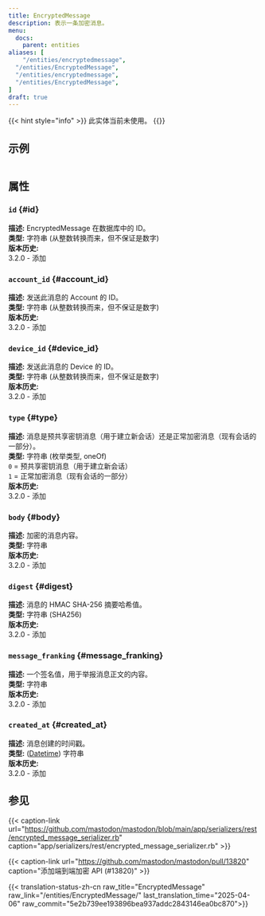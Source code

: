 ```yaml
---
title: EncryptedMessage
description: 表示一条加密消息。
menu:
  docs:
    parent: entities
aliases: [
	"/entities/encryptedmessage",
  "/entities/EncryptedMessage",
  "/entities/encryptedmessage",
  "/entities/EncryptedMessage",
]
draft: true
---
```


{{< hint style="info" >}}
此实体当前未使用。
{{</hint>}}

## 示例

```json
```

## 属性

### `id` {#id}

**描述:** EncryptedMessage 在数据库中的 ID。\
**类型:** 字符串 (从整数转换而来，但不保证是数字)\
**版本历史:**\
3.2.0 - 添加

### `account_id` {#account_id}

**描述:** 发送此消息的 Account 的 ID。\
**类型:** 字符串 (从整数转换而来，但不保证是数字)\
**版本历史:**\
3.2.0 - 添加

### `device_id` {#device_id}

**描述:** 发送此消息的 Device 的 ID。\
**类型:** 字符串 (从整数转换而来，但不保证是数字)\
**版本历史:**\
3.2.0 - 添加

### `type` {#type}

**描述:** 消息是预共享密钥消息（用于建立新会话）还是正常加密消息（现有会话的一部分）。\
**类型:** 字符串 (枚举类型, oneOf)\
`0` = 预共享密钥消息（用于建立新会话）\
`1` = 正常加密消息（现有会话的一部分）\
**版本历史:**\
3.2.0 - 添加

### `body` {#body}

**描述:** 加密的消息内容。\
**类型:** 字符串\
**版本历史:**\
3.2.0 - 添加

### `digest` {#digest}

**描述:** 消息的 HMAC SHA-256 摘要哈希值。\
**类型:** 字符串 (SHA256)\
**版本历史:**\
3.2.0 - 添加

### `message_franking` {#message_franking}

**描述:** 一个签名值，用于举报消息正文的内容。\
**类型:** 字符串\
**版本历史:**\
3.2.0 - 添加

### `created_at` {#created_at}

**描述:** 消息创建的时间戳。\
**类型:** ([Datetime](/api/datetime-format#datetime)) 字符串\
**版本历史:**\
3.2.0 - 添加

## 参见

{{< caption-link url="https://github.com/mastodon/mastodon/blob/main/app/serializers/rest/encrypted_message_serializer.rb" caption="app/serializers/rest/encrypted_message_serializer.rb" >}}

{{< caption-link url="https://github.com/mastodon/mastodon/pull/13820" caption="添加端到端加密 API (#13820)" >}}

{{< translation-status-zh-cn raw_title="EncryptedMessage" raw_link="/entities/EncryptedMessage/" last_translation_time="2025-04-06" raw_commit="5e2b739ee193896bea937addc2843146ea0bc870">}}
